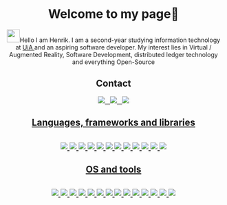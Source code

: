 <div align="center"><h1>Welcome to my page🗿</h1>
<p>
	<img src="https://raw.githubusercontent.com/iampavangandhi/iampavangandhi/master/gifs/Hi.gif" width="30px">Hello I am Henrik. I am a second-year studying information 	technology at <a href="https://www.uia.no/en">UiA </a> and an aspiring software developer. My interest lies in Virtual / Augmented Reality, Software Development, 		distributed ledger technology and everything Open-Source
</p>
<h2>Contact</h2>
	<a href="https://www.linkedin.com/in/lars-henrik-raakil/"><img src="https://img.shields.io/badge/linkedin-%230077B5.svg?&style=for-the-badge&logo=linkedin&logoColor=white"</a>&nbsp;&nbsp;
	<a href="https://www.academia.edu/"><img src="https://img.shields.io/badge/Academia-fff?style=for-the-badge&logo=academia&logoColor=black"</a>&nbsp;&nbsp;
	<a href="mailto:henrik.rakil@online.no"><img src="https://img.shields.io/badge/Mail-003E54?style=for-the-badge&logo=gmail&logoColor=white"</a>
	
<h2>Languages, frameworks and libraries<h2/>
	<img src="https://img.shields.io/badge/C%23-7D4698?style=for-the-badge&logo=c-sharp&logoColor=white">
	<img src="https://img.shields.io/badge/-Java-F05032?&style=for-the-badge&logo=oracle&logoColor=white">
	<img src="https://img.shields.io/badge/Go-00ADD8?style=for-the-badge&logo=go&logoColor=white">
	<img src="https://img.shields.io/badge/html5%20-%23e34f26.svg?&style=for-the-badge&logo=html5&logoColor=white">
  <img src="https://img.shields.io/badge/CSS3-1572B6?&style=for-the-badge&logo=css3&logoColor=white">
  <img src="https://img.shields.io/badge/JavaScript-F7DF1E?style=for-the-badge&logo=javascript&logoColor=black">
  <img src="https://img.shields.io/badge/json-5E5C5C?style=for-the-badge&logo=json&logoColor=white">
	<img src="https://img.shields.io/badge/.NET-512BD4?style=for-the-badge&logo=dotnet&logoColor=white">
	<img src="https://img.shields.io/badge/Angular-DD0031?style=for-the-badge&logo=angular&logoColor=white">
	<img src="https://img.shields.io/badge/Junit5-25A162?style=for-the-badge&logo=junit5&logoColor=white">
	<img src="https://img.shields.io/badge/Bootstrap-563D7C?style=for-the-badge&logo=bootstrap&logoColor=white">
	<img src="https://img.shields.io/badge/Docker-2CA5E0?style=for-the-badge&logo=docker&logoColor=white">
	
<h2>OS and tools<h2/>
	<img src="https://img.shields.io/badge/Linux-FCC624?style=for-the-badge&logo=linux&logoColor=black">
  <img src="https://img.shields.io/badge/Windows-0078D6?style=for-the-badge&logo=windows&logoColor=white">
  <img src="https://img.shields.io/badge/IntelliJ_IDEA-000000.svg?style=for-the-badge&logo=intellij-idea&logoColor=white">
	<img src="https://img.shields.io/badge/Visual_Studio-5C2D91?style=for-the-badge&logo=visual%20studio&logoColor=white">
	<img src="https://img.shields.io/badge/VSCode-0078D4?style=for-the-badge&logo=visual%20studio%20code&logoColor=white">
	<img src="https://img.shields.io/badge/VIM-%2311AB00.svg?&style=for-the-badge&logo=vim&logoColor=white">
	<img src="https://img.shields.io/badge/-Wireshark-1679A7?&style=for-the-badge&logo=wireshark&logoColor=white">
	<img src="https://img.shields.io/badge/-Figma-DD0B78?&style=for-the-badge&logo=figma&logoColor=white">
	<img src="https://img.shields.io/badge/-Git-F05033?&style=for-the-badge&logo=git&logoColor=white">
	<img src="https://img.shields.io/badge/MariaDB-003545?style=for-the-badge&logo=mariadb&logoColor=white">
	<img src="https://img.shields.io/badge/sublime_text-%23575757.svg?&style=for-the-badge&logo=sublime-text&logoColor=important">
	<img src="https://img.shields.io/badge/WebStorm-cff20a?style=for-the-badge&logo=WebStorm&logoColor=black">
	<img src="https://img.shields.io/badge/Raspberry%20Pi-A22846?style=for-the-badge&logo=Raspberry%20Pi&logoColor=white">
	<img src="https://img.shields.io/badge/powershell-0e606b?style=for-the-badge&logo=powershell&logoColor=white">
	
<!-- You found the secret message! Have a cookie🍪 -->
